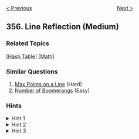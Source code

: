 <!--|This file generated by command(leetcode description); DO NOT EDIT.    |-->
<!--+----------------------------------------------------------------------+-->
<!--|@author    Openset <openset.wang@gmail.com>                           |-->
<!--|@link      https://github.com/openset                                 |-->
<!--|@home      https://github.com/openset/leetcode                        |-->
<!--+----------------------------------------------------------------------+-->

[< Previous](https://github.com/openset/leetcode/tree/master/problems/design-twitter "Design Twitter")
　　　　　　　　　　　　　　　　
[Next >](https://github.com/openset/leetcode/tree/master/problems/count-numbers-with-unique-digits "Count Numbers with Unique Digits")

## 356. Line Reflection (Medium)



### Related Topics
  [[Hash Table](https://github.com/openset/leetcode/tree/master/tag/hash-table/README.md)]
  [[Math](https://github.com/openset/leetcode/tree/master/tag/math/README.md)]

### Similar Questions
  1. [Max Points on a Line](https://github.com/openset/leetcode/tree/master/problems/max-points-on-a-line) (Hard)
  1. [Number of Boomerangs](https://github.com/openset/leetcode/tree/master/problems/number-of-boomerangs) (Easy)

### Hints
<details>
<summary>Hint 1</summary>
Find the smallest and largest x-value for all points.
</details>

<details>
<summary>Hint 2</summary>
If there is a line then it should be at y = (minX + maxX) / 2.
</details>

<details>
<summary>Hint 3</summary>
For each point, make sure that it has a reflected point in the opposite side.
</details>
